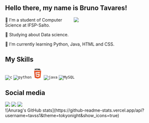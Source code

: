 ## Hello there, my name is <strong>Bruno Tavares!</strong>
<img align="right" width="280" src="https://i2.wp.com/allhtaccess.info/wp-content/uploads/2018/03/programming.gif?fit=1281%2C716&ssl=1" />
<p align="left"> 
👾 I'm a student of Computer Science at IFSP-Salto.   
</p>

<p align="left">
🌱 Studying about Data science.
</p>

<p align="left">
🧨 I'm currently learning Python, Java, HTML and CSS.
</p>

## My Skills
<code><img height="32" src="https://cdn.iconscout.com/icon/free/png-512/c-programming-569564.png" alt="c"/></code>
<code><img height="32" src="https://cdn.jsdelivr.net/gh/devicons/devicon/icons/python/python-original.svg" alt="python"/></code>
<code><img height="32" src="https://raw.githubusercontent.com/github/explore/80688e429a7d4ef2fca1e82350fe8e3517d3494d/topics/html/html.png" alt="HTML5"/></code>
<code><img height="32" src="https://cdn.jsdelivr.net/gh/devicons/devicon@latest/icons/java/java-original-wordmark.svg" alt="java"/></code>
<code><img height="38" src="https://cdn.jsdelivr.net/gh/devicons/devicon/icons/mysql/mysql-original-wordmark.svg" alt="MySQL"/></code>

## Social media
<div> 
  <a href="https://instagram.com/" target="_blank"><img src="https://img.shields.io/badge/-Instagram-%23E4405F?style=for-the-badge&logo=instagram&logoColor=white" target="_blank"></a>
  <a href = "mailto:brunozzt99@outlook.com"><img src="https://img.shields.io/badge/Microsoft_Outlook-0078D4?style=for-the-badge&logo=microsoft-outlook&logoColor=white" target="_blank"></a>
  <a href="https://www.linkedin.com/in/bruno-tavares-302745252/" target="_blank"><img src="https://img.shields.io/badge/-LinkedIn-%230077B5?style=for-the-badge&logo=linkedin&logoColor=white" target="_blank"></a> 
  </div>

<div>
  ![Anurag's GitHub stats](https://github-readme-stats.vercel.app/api?username=tavss1&theme=tokyonight&show_icons=true)
</div>
